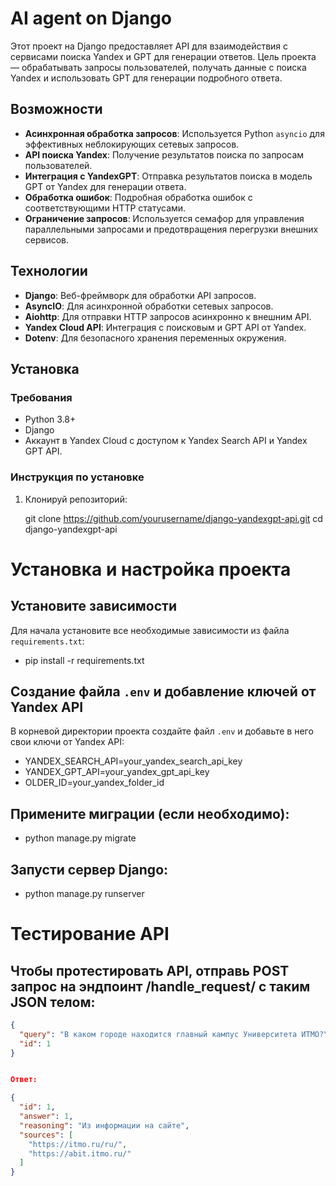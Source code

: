 # AI agent on Django

Этот проект на Django предоставляет API для взаимодействия с сервисами поиска Yandex и GPT для генерации ответов. Цель проекта — обрабатывать запросы пользователей, получать данные с поиска Yandex и использовать GPT для генерации подробного ответа.

## Возможности

- **Асинхронная обработка запросов**: Используется Python `asyncio` для эффективных неблокирующих сетевых запросов.
- **API поиска Yandex**: Получение результатов поиска по запросам пользователей.
- **Интеграция с YandexGPT**: Отправка результатов поиска в модель GPT от Yandex для генерации ответа.
- **Обработка ошибок**: Подробная обработка ошибок с соответствующими HTTP статусами.
- **Ограничение запросов**: Используется семафор для управления параллельными запросами и предотвращения перегрузки внешних сервисов.

## Технологии

- **Django**: Веб-фреймворк для обработки API запросов.
- **AsyncIO**: Для асинхронной обработки сетевых запросов.
- **Aiohttp**: Для отправки HTTP запросов асинхронно к внешним API.
- **Yandex Cloud API**: Интеграция с поисковым и GPT API от Yandex.
- **Dotenv**: Для безопасного хранения переменных окружения.

## Установка

### Требования

- Python 3.8+
- Django
- Аккаунт в Yandex Cloud с доступом к Yandex Search API и Yandex GPT API.

### Инструкция по установке

1. Клонируй репозиторий:

   git clone https://github.com/yourusername/django-yandexgpt-api.git
   cd django-yandexgpt-api

# Установка и настройка проекта

## Установите зависимости

Для начала установите все необходимые зависимости из файла `requirements.txt`:
   - pip install -r requirements.txt

## Создание файла `.env` и добавление ключей от Yandex API

В корневой директории проекта создайте файл `.env` и добавьте в него свои ключи от Yandex API:
   -  YANDEX_SEARCH_API=your_yandex_search_api_key
   -  YANDEX_GPT_API=your_yandex_gpt_api_key
   -   OLDER_ID=your_yandex_folder_id

## Примените миграции (если необходимо):

- python manage.py migrate

## Запусти сервер Django:

- python manage.py runserver

# Тестирование API
## Чтобы протестировать API, отправь POST запрос на эндпоинт /handle_request/ с таким JSON телом:

```json
{
  "query": "В каком городе находится главный кампус Университета ИТМО?\n1. Москва\n2. Санкт-Петербург\n3. Екатеринбург\n4. Нижний Новгород",
  "id": 1
}


Ответ:

{
  "id": 1,
  "answer": 1,
  "reasoning": "Из информации на сайте",
  "sources": [
    "https://itmo.ru/ru/",
    "https://abit.itmo.ru/"
  ]
}

